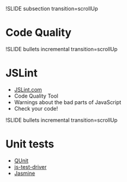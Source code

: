 !SLIDE subsection transition=scrollUp

# Code Quality #

!SLIDE bullets incremental transition=scrollUp
# JSLint #

* [JSLint.com](http://www.jslint.com)
* Code Quality Tool
* Warnings about the bad parts of JavaScript
* Check your code!

!SLIDE bullets incremental transition=scrollUp
# Unit tests #

* [QUnit](http://docs.jquery.com/QUnit)
* [js-test-driver](http://code.google.com/p/js-test-driver/)
* [Jasmine](http://pivotal.github.com/jasmine/)

